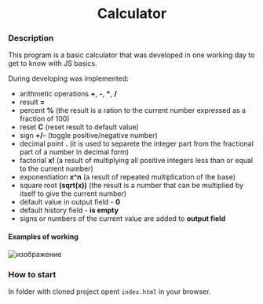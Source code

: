 <h1 align='center'> Calculator </h1>

### Description
This program is a basic calculator that was developed in one working day to get to know with JS basics.   
   
During developing was implemented:  
- arithmetic operations **+**, **-**, **\***, **/**
- result **=**
- percent **%** (the result is a ration to the current number expressed as a fraction of 100)
- reset **C** (reset result to default value)
- sign **+/-** (toggle positive/negative number)
- decimal point **.** (it is used to separete the integer part from the fractional part of a number in decimal form)
- factorial **x!** (a result of multiplying all positive integers less than or equal to the current number)
- exponentiation **x^n** (a result of repeated multiplication of the base)
- square root **(sqrt(x))** (the result is a number that can be multiplied by itself to give the current number)
- default value in output field - **0**
- default history field - **is empty**
- signs or numbers of the current value are added to **output field**

#### Examples of working    
![изображение](https://user-images.githubusercontent.com/108219165/184618737-eae5b561-e9be-41ac-a14e-a83663f184a3.png)   

### How to start
In folder with cloned project opent `index.html` in your browser.  
